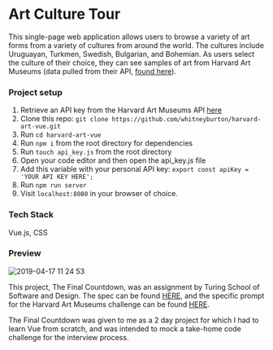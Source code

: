 # Art Culture Tour
This single-page web application allows users to browse a variety of art forms from a variety of cultures from around the world. The cultures include Uruguayan, Turkmen, Swedish, Bulgarian, and Bohemian. As users select the culture of their choice, they can see samples of art from Harvard Art Museums (data pulled from their API, [found here](https://www.harvardartmuseums.org/collections/api)).

### Project setup
1. Retrieve an API key from the Harvard Art Museums API [here](https://www.harvardartmuseums.org/collections/api)  
2. Clone this repo: `git clone https://github.com/whitneyburton/harvard-art-vue.git`
3. Run `cd harvard-art-vue`
4. Run `npm i` from the root directory for dependencies
5. Run `touch api_key.js` from the root directory
6. Open your code editor and then open the api_key.js file
7. Add this variable with your personal API key:
`export const apiKey = 'YOUR API KEY HERE';` 
8. Run `npm run server` 
9. Visit `localhost:8080` in your browser of choice.

### Tech Stack
Vue.js, CSS

### Preview
![2019-04-17 11 24 53](https://user-images.githubusercontent.com/33883645/56308048-912dba00-6103-11e9-98a6-cd5338b7afa5.gif)

This project, The Final Countdown, was an assignment by Turing School of Software and Design. The spec can be found [HERE](http://frontend.turing.io/projects/final-countdown.html), and the specific prompt for the Harvard Art Museums challenge can be found [HERE](https://gist.github.com/letakeane/16882c0604830c5482b25431a6a6cb19).

The Final Countdown was given to me as a 2 day project for which I had to learn Vue from scratch, and was intended to mock a take-home code challenge for the interview process. 
